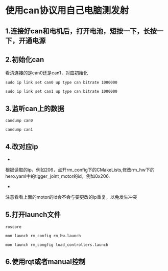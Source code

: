 # 使用can协议用自己电脑测发射

## 1.连接好can和电机后，打开电池，短按一下，长按一下，开通电源

## 2.初始化can

看清连接的是can0还是can1，对应初始化
```
sudo ip link set can0 up type can bitrate 1000000
```
```
sudo ip link set can1 up type can bitrate 1000000
```

## 3.监听can上的数据
```
candump can0
```
```
candump can1
```

## 4.改对应ip

-
根据读取的ip，例如206，点开rm_config下的CMakeLists,修改rm_hw下的hero.yaml中的tigger_joint_motor的id，例如0x206.

-
注意看看上面的motor的id会不会与要更改的ip重复，以免发生冲突

## 5.打开launch文件

```
roscore
```
```
mon launch rm_config rm_hw.launch
```
```
mon launch rm_congfig load_controllers.launch
```

## 6.使用rqt或者manual控制
